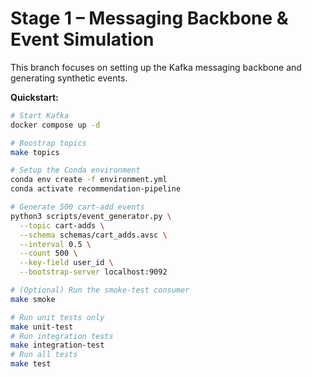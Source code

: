 # Stage 1 – Messaging Backbone & Event Simulation

This branch focuses on setting up the Kafka messaging backbone and generating synthetic events.

**Quickstart:**
```bash
# Start Kafka
docker compose up -d

# Boostrap topics
make topics

# Setup the Conda environment
conda env create -f environment.yml
conda activate recommendation-pipeline

# Generate 500 cart-add events
python3 scripts/event_generator.py \
  --topic cart-adds \
  --schema schemas/cart_adds.avsc \
  --interval 0.5 \
  --count 500 \
  --key-field user_id \
  --bootstrap-server localhost:9092

# (Optional) Run the smoke-test consumer
make smoke

# Run unit tests only
make unit-test
# Run integration tests
make integration-test
# Run all tests
make test
